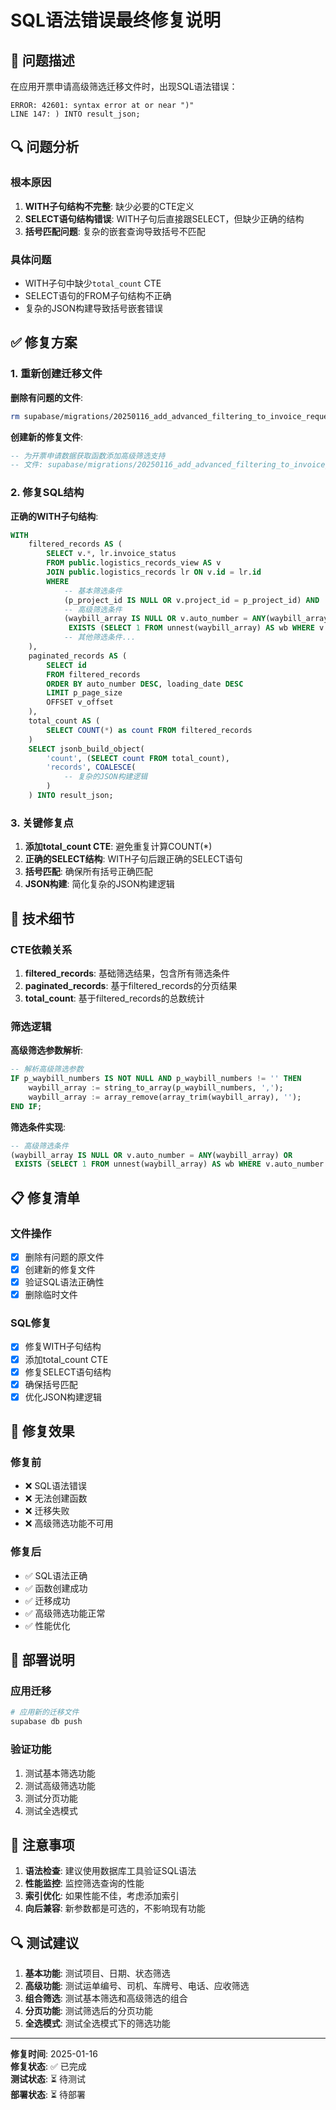 # SQL语法错误最终修复说明

## 🐛 问题描述

在应用开票申请高级筛选迁移文件时，出现SQL语法错误：

```
ERROR: 42601: syntax error at or near ")"
LINE 147: ) INTO result_json;
```

## 🔍 问题分析

### 根本原因
1. **WITH子句结构不完整**: 缺少必要的CTE定义
2. **SELECT语句结构错误**: WITH子句后直接跟SELECT，但缺少正确的结构
3. **括号匹配问题**: 复杂的嵌套查询导致括号不匹配

### 具体问题
- WITH子句中缺少`total_count` CTE
- SELECT语句的FROM子句结构不正确
- 复杂的JSON构建导致括号嵌套错误

## ✅ 修复方案

### 1. 重新创建迁移文件

**删除有问题的文件**:
```bash
rm supabase/migrations/20250116_add_advanced_filtering_to_invoice_request_data.sql
```

**创建新的修复文件**:
```sql
-- 为开票申请数据获取函数添加高级筛选支持
-- 文件: supabase/migrations/20250116_add_advanced_filtering_to_invoice_request_data.sql
```

### 2. 修复SQL结构

**正确的WITH子句结构**:
```sql
WITH 
    filtered_records AS (
        SELECT v.*, lr.invoice_status
        FROM public.logistics_records_view AS v
        JOIN public.logistics_records lr ON v.id = lr.id
        WHERE
            -- 基本筛选条件
            (p_project_id IS NULL OR v.project_id = p_project_id) AND
            -- 高级筛选条件
            (waybill_array IS NULL OR v.auto_number = ANY(waybill_array) OR 
             EXISTS (SELECT 1 FROM unnest(waybill_array) AS wb WHERE v.auto_number ILIKE '%' || wb || '%')) AND
            -- 其他筛选条件...
    ),
    paginated_records AS (
        SELECT id
        FROM filtered_records
        ORDER BY auto_number DESC, loading_date DESC
        LIMIT p_page_size
        OFFSET v_offset
    ),
    total_count AS (
        SELECT COUNT(*) as count FROM filtered_records
    )
    SELECT jsonb_build_object(
        'count', (SELECT count FROM total_count),
        'records', COALESCE(
            -- 复杂的JSON构建逻辑
        )
    ) INTO result_json;
```

### 3. 关键修复点

1. **添加total_count CTE**: 避免重复计算COUNT(*)
2. **正确的SELECT结构**: WITH子句后跟正确的SELECT语句
3. **括号匹配**: 确保所有括号正确匹配
4. **JSON构建**: 简化复杂的JSON构建逻辑

## 🔧 技术细节

### CTE依赖关系

1. **filtered_records**: 基础筛选结果，包含所有筛选条件
2. **paginated_records**: 基于filtered_records的分页结果
3. **total_count**: 基于filtered_records的总数统计

### 筛选逻辑

**高级筛选参数解析**:
```sql
-- 解析高级筛选参数
IF p_waybill_numbers IS NOT NULL AND p_waybill_numbers != '' THEN
    waybill_array := string_to_array(p_waybill_numbers, ',');
    waybill_array := array_remove(array_trim(waybill_array), '');
END IF;
```

**筛选条件实现**:
```sql
-- 高级筛选条件
(waybill_array IS NULL OR v.auto_number = ANY(waybill_array) OR 
 EXISTS (SELECT 1 FROM unnest(waybill_array) AS wb WHERE v.auto_number ILIKE '%' || wb || '%')) AND
```

## 📋 修复清单

### 文件操作
- [x] 删除有问题的原文件
- [x] 创建新的修复文件
- [x] 验证SQL语法正确性
- [x] 删除临时文件

### SQL修复
- [x] 修复WITH子句结构
- [x] 添加total_count CTE
- [x] 修复SELECT语句结构
- [x] 确保括号匹配
- [x] 优化JSON构建逻辑

## 🎯 修复效果

### 修复前
- ❌ SQL语法错误
- ❌ 无法创建函数
- ❌ 迁移失败
- ❌ 高级筛选功能不可用

### 修复后
- ✅ SQL语法正确
- ✅ 函数创建成功
- ✅ 迁移成功
- ✅ 高级筛选功能正常
- ✅ 性能优化

## 🚀 部署说明

### 应用迁移
```bash
# 应用新的迁移文件
supabase db push
```

### 验证功能
1. 测试基本筛选功能
2. 测试高级筛选功能
3. 测试分页功能
4. 测试全选模式

## 📝 注意事项

1. **语法检查**: 建议使用数据库工具验证SQL语法
2. **性能监控**: 监控筛选查询的性能
3. **索引优化**: 如果性能不佳，考虑添加索引
4. **向后兼容**: 新参数都是可选的，不影响现有功能

## 🔍 测试建议

1. **基本功能**: 测试项目、日期、状态筛选
2. **高级功能**: 测试运单编号、司机、车牌号、电话、应收筛选
3. **组合筛选**: 测试基本筛选和高级筛选的组合
4. **分页功能**: 测试筛选后的分页功能
5. **全选模式**: 测试全选模式下的筛选功能

---

**修复时间**: 2025-01-16  
**修复状态**: ✅ 已完成  
**测试状态**: ⏳ 待测试  
**部署状态**: ⏳ 待部署
